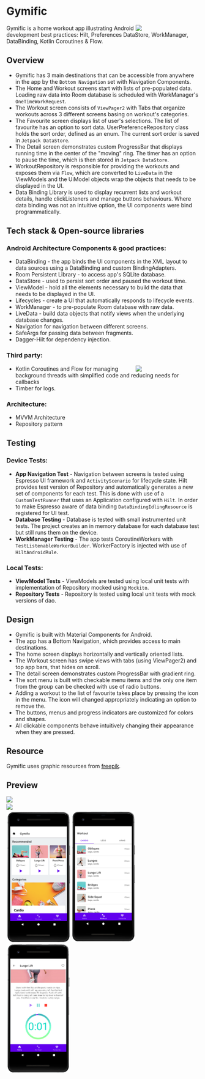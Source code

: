# Gymific
<img src="/previews/preview_2.gif" align="right" width="33%"/>

Gymific is a home workout app illustrating Android development best practices: Hilt, Preferences DataStore, WorkManager, DataBinding, Kotlin Coroutines & Flow.

## Overview
  + Gymific has 3 main destinations that can be accessible from anywhere in the app by the ```Bottom Navigation``` set with Navigation Components.
  + The Home and Workout screens start with lists of pre-populated data. Loading raw data into Room database is scheduled with WorkManager's ```OneTimeWorkRequest```.
  + The Workout screen consists of ```ViewPager2``` with Tabs that organize workouts across 3 different screens basing on workout's categories.
  + The Favourite screen displays list of user's selections. The list of favourite has an option to sort data. UserPreferenceRepository class holds the sort order, defined as an enum. The current sort order is saved in ```Jetpack DataStore```.
  + The Detail screen demonstrates custom ProgressBar that displays running time in the center of the "moving" ring. The timer has an option to pause the time, which is then stored in ```Jetpack DataStore```.
  + WorkoutRepository is responsible for providing the workouts and exposes them via ```Flow```, which are converted to ```LiveData``` in the ViewModels and the UiModel objects wrap the objects that needs to be displayed in the UI.
  + Data Binding Library is used to display recurrent lists and workout details, handle clickListeners and manage buttons behaviours. Where data binding was not an intuitive option, the UI components were bind programmatically.

## Tech stack & Open-source libraries
### Android Architecture Components & good practices: </b>
  - DataBinding - the app binds the UI components in the XML layout to data sources using a DataBinding and custom BindingAdapters.
  - Room Persistent Library - to access app's SQLite database.
  - DataStore - used to persist sort order and paused the workout time.
  - ViewModel - hold all the elements necessary to build the data that needs to be displayed in the UI.
  - Lifecycles - create a UI that automatically responds to lifecycle events.
  - WorkManager - to pre-populate Room database with raw data.
  - LiveData - build data objects that notify views when the underlying database changes.
  - Navigation for navigation between different screens. 
  - SafeArgs for passing data between fragments.
  - Dagger-Hilt for dependency injection.
  
### Third party:
<img src="/previews/preview_1.gif" align="right" width="33%"/>

  + Kotlin Coroutines and Flow for managing background threads with simplified code and reducing needs for callbacks
  + Timber for logs.
  
### Architecture:
  - MVVM Architecture 
  - Repository pattern
  
## Testing 
###  Device Tests:
  - <b>App Navigation Test</b> - Navigation between screens is tested using Espresso UI framework and ```ActivityScenario``` for lifecycle state. Hilt provides test version of Repository and automatically generates a new set of components for each test. This is done with use of a ```CustomTestRunner``` that uses an Application configured with ```Hilt```. In order to make Espresso aware of data binding ```DataBindingIdlingResource``` is registered for UI test.
  - <b>Database Testing</b> - Database is tested with small instrumented unit tests. The project creates an in memory database for each database test but still runs them on the device.
  - <b>WorkManager Testing</b> - The app tests CoroutineWorkers with ```TestListenableWorkerBuilder```. WorkerFactory is injected with use of ```HiltAndroidRule```.

###  Local Tests:
  - <b>ViewModel Tests</b> - ViewModels are tested using local unit tests with implementation of Repository mocked using ```Mockito```.
  - <b>Repository Tests</b> - Repository is tested using local unit tests with mock versions of dao.

## Design
+ Gymific is built with Material Components for Android.
+ The app has a Bottom Navigation, which provides access to main destinations.
+ The home screen displays horizontally and vertically oriented lists. 
+ The Workout screen has swipe views with tabs (using ViewPager2) and top app bars, that hides on scroll.
+ The detail screen demonstrates custom ProgressBar with gradient ring.
+ The sort menu is built with checkable menu items and the only one item from the group can be checked with use of radio buttons.
+ Adding a workout to the list of favourite takes place by pressing the icon in the menu. The icon will changed appropriately indicating an option to remove the.
+ The buttons, menus and progress indicators are customized for colors and shapes.
+ All clickable components behave intuitively changing their appearance when they are pressed.
                                  
## Resource
Gymific uses graphic resources from [freepik](https://www.freepik.com).

## Preview
<img src="/previews/preview_3.gif" width="33%"/>
<br/><img src="/previews/preview_4.gif" width="33%"/>
<br/><img src="/previews/screen_1.png" width="33%"/>  <img src="/previews/screen_2.png" width="33%"/> <img src="/previews/screen_3.png" width="33%"/>

